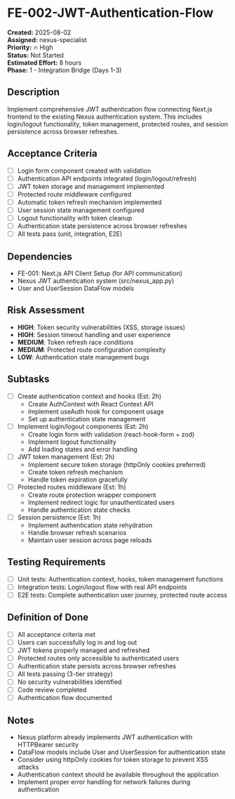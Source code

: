 # FE-002-JWT-Authentication-Flow

**Created:** 2025-08-02  
**Assigned:** nexus-specialist  
**Priority:** 🔥 High  
**Status:** Not Started  
**Estimated Effort:** 8 hours  
**Phase:** 1 - Integration Bridge (Days 1-3)

## Description

Implement comprehensive JWT authentication flow connecting Next.js frontend to the existing Nexus authentication system. This includes login/logout functionality, token management, protected routes, and session persistence across browser refreshes.

## Acceptance Criteria

- [ ] Login form component created with validation
- [ ] Authentication API endpoints integrated (login/logout/refresh)
- [ ] JWT token storage and management implemented
- [ ] Protected route middleware configured
- [ ] Automatic token refresh mechanism implemented
- [ ] User session state management configured
- [ ] Logout functionality with token cleanup
- [ ] Authentication state persistence across browser refreshes
- [ ] All tests pass (unit, integration, E2E)

## Dependencies

- FE-001: Next.js API Client Setup (for API communication)
- Nexus JWT authentication system (src/nexus_app.py)
- User and UserSession DataFlow models

## Risk Assessment

- **HIGH**: Token security vulnerabilities (XSS, storage issues)
- **HIGH**: Session timeout handling and user experience
- **MEDIUM**: Token refresh race conditions
- **MEDIUM**: Protected route configuration complexity
- **LOW**: Authentication state management bugs

## Subtasks

- [ ] Create authentication context and hooks (Est: 2h)
  - Create AuthContext with React Context API
  - Implement useAuth hook for component usage
  - Set up authentication state management
- [ ] Implement login/logout components (Est: 2h)
  - Create login form with validation (react-hook-form + zod)
  - Implement logout functionality
  - Add loading states and error handling
- [ ] JWT token management (Est: 2h)
  - Implement secure token storage (httpOnly cookies preferred)
  - Create token refresh mechanism
  - Handle token expiration gracefully
- [ ] Protected routes middleware (Est: 1h)
  - Create route protection wrapper component
  - Implement redirect logic for unauthenticated users
  - Handle authentication state checks
- [ ] Session persistence (Est: 1h)
  - Implement authentication state rehydration
  - Handle browser refresh scenarios
  - Maintain user session across page reloads

## Testing Requirements

- [ ] Unit tests: Authentication context, hooks, token management functions
- [ ] Integration tests: Login/logout flow with real API endpoints
- [ ] E2E tests: Complete authentication user journey, protected route access

## Definition of Done

- [ ] All acceptance criteria met
- [ ] Users can successfully log in and log out
- [ ] JWT tokens properly managed and refreshed
- [ ] Protected routes only accessible to authenticated users
- [ ] Authentication state persists across browser refreshes
- [ ] All tests passing (3-tier strategy)
- [ ] No security vulnerabilities identified
- [ ] Code review completed
- [ ] Authentication flow documented

## Notes

- Nexus platform already implements JWT authentication with HTTPBearer security
- DataFlow models include User and UserSession for authentication state
- Consider using httpOnly cookies for token storage to prevent XSS attacks
- Authentication context should be available throughout the application
- Implement proper error handling for network failures during authentication